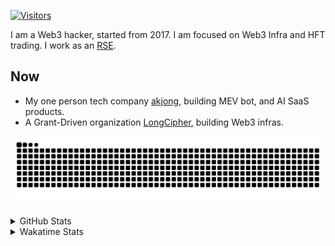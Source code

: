 <!-- markdownlint-disable MD041 MD010 MD033 -->
[![Visitors](https://api.visitorbadge.io/api/daily?path=Akagi201%2FAkagi201&label=Visitors%20Today&countColor=%2337d67a)](https://visitorbadge.io/status?path=Akagi201%2FAkagi201)

I am a Web3 hacker, started from 2017. I am focused on Web3 Infra and HFT trading.
I work as an [RSE](https://us-rse.org/about/what-is-an-rse/).

## Now

* My one person tech company [akjong](https://github.com/akjong), building MEV bot, and AI SaaS products.
* A Grant-Driven organization [LongCipher](https://github.com/longcipher), building Web3 infras.

[![github contribution grid snake animation](https://raw.githubusercontent.com/Akagi201/Akagi201/output/github-contribution-grid-snake.svg#gh-light-mode-only)](https://github.com/Akagi201)

<details>
<summary>GitHub Stats</summary>
  <a href="https://github.com/Akagi201"><img alt="Profile Detail" src="https://raw.githubusercontent.com/Akagi201/Akagi201/master/profile-summary-card-output/dracula/0-profile-details.svg" /></a>
  <a href="https://github.com/Akagi201"><img alt="Github Stats" src="https://raw.githubusercontent.com/Akagi201/Akagi201/master/profile-summary-card-output/dracula/3-stats.svg" /></a>
  <a href="https://github.com/Akagi201"><img alt="Lang By Commits" src="https://raw.githubusercontent.com/Akagi201/Akagi201/master/profile-summary-card-output/dracula/2-most-commit-language.svg" /></a>
</details>

<details>
<summary>Wakatime Stats</summary>
<br>

<!--START_SECTION:waka-->

```txt
From: 08 September 2025 - To: 15 September 2025

Total Time: 16 hrs 46 mins

Other        6 hrs 21 mins   █████████▒░░░░░░░░░░░░░░░   37.86 %
sh           4 hrs 16 mins   ██████▒░░░░░░░░░░░░░░░░░░   25.45 %
TypeScript   2 hrs 3 mins    ███░░░░░░░░░░░░░░░░░░░░░░   12.29 %
Rust         1 hr 23 mins    ██░░░░░░░░░░░░░░░░░░░░░░░   08.29 %
JSON         1 hr 19 mins    ██░░░░░░░░░░░░░░░░░░░░░░░   07.94 %
Markdown     32 mins         ▓░░░░░░░░░░░░░░░░░░░░░░░░   03.22 %
Python       22 mins         ▓░░░░░░░░░░░░░░░░░░░░░░░░   02.26 %
INI          16 mins         ▒░░░░░░░░░░░░░░░░░░░░░░░░   01.68 %
TOML         6 mins          ▒░░░░░░░░░░░░░░░░░░░░░░░░   00.67 %
Bash         1 min           ░░░░░░░░░░░░░░░░░░░░░░░░░   00.18 %
```

<!--END_SECTION:waka-->

</details>
